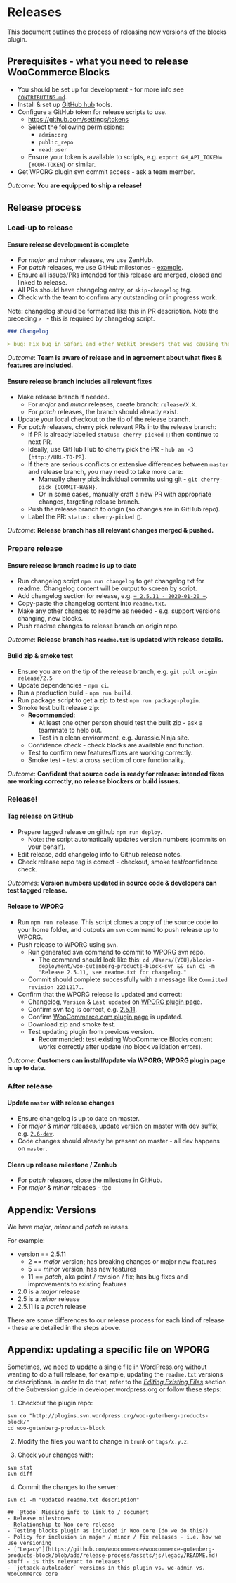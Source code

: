 # Releases

This document outlines the process of releasing new versions of the blocks plugin.

## Prerequisites - what you need to release WooCommerce Blocks
- You should be set up for development - for more info see [`CONTRIBUTING.md`](CONTRIBUTING.md).
- Install & set up [GitHub hub](https://hub.github.com) tools.
- Configure a GitHub token for release scripts to use.
  - https://github.com/settings/tokens
  - Select the following permissions: 
    - `admin:org`
    - `public_repo`
    - `read:user`
  - Ensure your token is available to scripts, e.g. `export GH_API_TOKEN={YOUR-TOKEN}` or similar.
- Get WPORG plugin svn commit access - ask a team member.

_Outcome_: __You are equipped to ship a release!__

## Release process
### Lead-up to release
#### Ensure release development is complete
- For _major_ and _minor_ releases, we use ZenHub.
- For _patch_ releases, we use GitHub milestones - [example](https://github.com/woocommerce/woocommerce-gutenberg-products-block/milestone/41).
- Ensure all issues/PRs intended for this release are merged, closed and linked to release.
- All PRs should have changelog entry, or `skip-changelog` tag.
- Check with the team to confirm any outstanding or in progress work.

Note: changelog should be formatted like this in PR description. Note the preceding `> ` - this is required by changelog script.

```md
### Changelog

> bug: Fix bug in Safari and other Webkit browsers that was causing the All Products block to show 0 results when resetting the sort value.
```

_Outcome_: __Team is aware of release and in agreement about what fixes & features are included.__

#### Ensure release branch includes all relevant fixes
- Make release branch if needed.
  - For _major_ and _minor_ releases, create branch: `release/X.X`.
  - For _patch_ releases, the branch should already exist.
- Update your local checkout to the tip of the release branch.
- For _patch_ releases, cherry pick relevant PRs into the release branch:
  - If PR is already labelled `status: cherry-picked 🍒` then continue to next PR.
  - Ideally, use GitHub Hub to cherry pick the PR - `hub am -3 {http://URL-TO-PR}`. 
  - If there are serious conflicts or extensive differences between `master` and release branch, you may need to take more care:
    - Manually cherry pick individual commits using git - `git cherry-pick {COMMIT-HASH}`.
    - Or in some cases, manually craft a new PR with appropriate changes, targeting release branch.
  - Push the release branch to origin (so changes are in GitHub repo).
  - Label the PR: `status: cherry-picked 🍒`.

_Outcome_: __Release branch has all relevant changes merged & pushed.__

### Prepare release
#### Ensure release branch readme is up to date
- Run changelog script `npm run changelog` to get changelog txt for readme. Changelog content will be output to screen by script.
- Add changelog section for release, e.g. [`= 2.5.11 - 2020-01-20 =`](https://github.com/woocommerce/woocommerce-gutenberg-products-block/commit/74a41881bfa456a2167a52aaeb4871352255e328).
- Copy-paste the changelog content into `readme.txt`.
- Make any other changes to readme as needed - e.g. support versions changing, new blocks. 
- Push readme changes to release branch on origin repo.

_Outcome_: __Release branch has `readme.txt` is updated with release details.__

#### Build zip & smoke test
- Ensure you are on the tip of the release branch, e.g. `git pull origin release/2.5`
- Update dependencies – `npm ci`.
- Run a production build - `npm run build`.
- Run package script to get a zip to test `npm run package-plugin`.
- Smoke test built release zip:
  - __Recommended__: 
    - At least one other person should test the built zip - ask a teammate to help out.
    - Test in a clean environment, e.g. Jurassic.Ninja site.
  - Confidence check - check blocks are available and function.
  - Test to confirm new features/fixes are working correctly.
  - Smoke test – test a cross section of core functionality.

_Outcome_: __Confident that source code is ready for release: intended fixes are working correctly, no release blockers or build issues.__

### Release!
#### Tag release on GitHub
- Prepare tagged release on github `npm run deploy`. 
  - Note: the script automatically updates version numbers (commits on your behalf).
- Edit release, add changelog info to Github release notes.
- Check release repo tag is correct - checkout, smoke test/confidence check.

_Outcomes_: __Version numbers updated in source code & developers can test tagged release.__

#### Release to WPORG
- Run `npm run release`. This script clones a copy of the source code to your home folder, and outputs an `svn` command to push release up to WPORG.
- Push release to WPORG using `svn`.
  - Run generated svn command to commit to WPORG svn repo.
    - The command should look like this: `cd /Users/{YOU}/blocks-deployment/woo-gutenberg-products-block-svn && svn ci -m "Release 2.5.11, see readme.txt for changelog."`
  - Commit should complete successfully with a message like `Committed revision 2231217.`.
- Confirm that the WPORG release is updated and correct:
  - Changelog, `Version` & `Last updated` on [WPORG plugin page](https://wordpress.org/plugins/woo-gutenberg-products-block/).
  - Confirm svn tag is correct, e.g. [2.5.11](https://plugins.svn.wordpress.org/woo-gutenberg-products-block/tags/2.5.11/).
  - Confirm [WooCommerce.com plugin page](https://woocommerce.com/products/woocommerce-gutenberg-products-block/) is updated.
  - Download zip and smoke test.
  - Test updating plugin from previous version.
    - Recommended: test existing WooCommerce Blocks content works correctly after update (no block validation errors).

_Outcome_: __Customers can install/update via WPORG; WPORG plugin page is up to date__.

### After release
#### Update `master` with release changes
- Ensure changelog is up to date on master.
- For _major_ & _minor_ releases, update version on master with dev suffix, e.g. [`2.6-dev`](https://github.com/woocommerce/woocommerce-gutenberg-products-block/commit/e27f053e7be0bf7c1d376f5bdb9d9999190ce158).
- Code changes should already be present on master - all dev happens on `master`.

#### Clean up release milestone / Zenhub
- For _patch_ releases, close the milestone in GitHub.
- For _major_ & _minor_ releases - tbc

## Appendix: Versions
We have _major_, _minor_ and _patch_ releases. 

For example:

- version == 2.5.11
  - 2 == _major_ version; has breaking changes or major new features
  - 5 == _minor_ version; has new features
  - 11 == _patch_, aka point / revision / fix; has bug fixes and improvements to existing features
- 2.0 is a _major_ release
- 2.5 is a _minor_ release
- 2.5.11 is a _patch_ release

There are some differences to our release process for each kind of release - these are detailed in the steps above.

## Appendix: updating a specific file on WPORG 

Sometimes, we need to update a single file in WordPress.org without wanting to do a full release, for example, updating the `readme.txt` versions or descriptions. In order to do that, refer to the _[Editing Existing Files](https://developer.wordpress.org/plugins/wordpress-org/how-to-use-subversion/#editing-existing-files)_ section of the Subversion guide in developer.wordpress.org or follow these steps:

1. Checkout the plugin repo:

```
svn co "http://plugins.svn.wordpress.org/woo-gutenberg-products-block/"
cd woo-gutenberg-products-block
```

2. Modify the files you want to change in `trunk` or `tags/x.y.z`.

3. Check your changes with:

```
svn stat
svn diff
```

4. Commit the changes to the server:

```
svn ci -m "Updated readme.txt description"

## `@todo` Missing info to link to / document
- Release milestones
- Relationship to Woo core release
- Testing blocks plugin as included in Woo core (do we do this?)
- Policy for inclusion in major / minor / fix releases - i.e. how we use versioning 
- ["Legacy"](https://github.com/woocommerce/woocommerce-gutenberg-products-block/blob/add/release-process/assets/js/legacy/README.md) stuff - is this relevant to releases?
- `jetpack-autoloader` versions in this plugin vs. wc-admin vs. WooCommerce core
